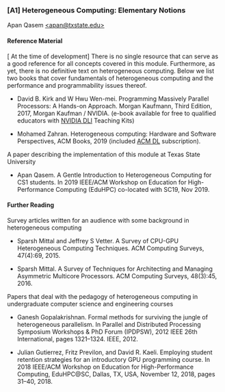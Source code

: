 ### [A1] Heterogeneous Computing: Elementary Notions
Apan Qasem [\<apan@txstate.edu\>](mailto:apan@txstate.edu)

#### <a href="references"></a>Reference Material

[ At the time of development] There is no single resource that can serve as a good reference for all
concepts covered in this module. Furthermore, as yet, there is no definitive text on
heterogeneous computing. Below we list two books that cover fundamentals of heterogeneous computing
and the performance and programmability issues thereof. 


* David B. Kirk and W Hwu Wen-mei. Programming Massively Parallel Processors: A Hands-on Approach.
  Morgan Kaufmann, Third Edition, 2017, Morgan Kaufman / NVIDIA. (e-book available for free to qualified
  educators with [NVIDIA DLI](https://www.nvidia.com/en-us/training/) Teaching Kits)

* Mohamed Zahran. Heterogeneous computing: Hardware and Software Perspectives, ACM Books, 2019
  (included [ACM DL](https://dl.acm.org/doi/book/10.1145/3281649) subscription).

A paper describing the implementation of this module at Texas State University 

* Apan Qasem. A Gentle Introduction to Heterogeneous Computing for CS1 students. In 2019 IEEE/ACM
  Workshop on Education for High-Performance Computing (EduHPC) co-located with SC19, Nov 2019.

#### Further Reading 

Survey articles written for an audience with some background in heterogeneous computing

* Sparsh Mittal and Jeffrey S Vetter. A Survey of CPU-GPU Heterogeneous Computing Techniques. ACM
  Computing Surveys, 47(4):69, 2015. 

* Sparsh Mittal. A Survey of Techniques for Architecting and Managing Asymmetric Multicore
  Processors. ACM Computing Surveys, 48(3):45, 2016.
  
Papers that deal with the pedagogy of heterogeneous computing in undergraduate computer science and
engineering courses 

* Ganesh Gopalakrishnan. Formal methods for surviving the jungle of heterogeneous parallelism. In
  Parallel and Distributed Processing Symposium Workshops & PhD Forum (IPDPSW), 2012 IEEE 26th
  International, pages 1321–1324. IEEE, 2012. 

* Julian Gutierrez, Fritz Previlon, and David R. Kaeli. Employing student retention strategies for
  an introductory GPU programming course. In 2018 IEEE/ACM Workshop on Education for
  High-Performance Computing, EduHPC@SC, Dallas, TX, USA, November 12, 2018, pages 31–40, 2018.
